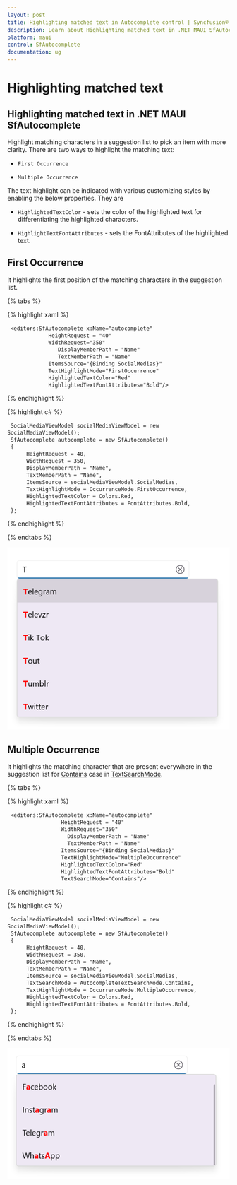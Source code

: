 ```yaml
---
layout: post
title: Highlighting matched text in Autocomplete control | Syncfusion®
description: Learn about Highlighting matched text in .NET MAUI SfAutocomplete (SfAutocomplete) control and more details.
platform: maui
control: SfAutocomplete
documentation: ug
---
```


# Highlighting matched text

## Highlighting matched text in .NET MAUI SfAutocomplete

Highlight matching characters in a suggestion list to pick an item with more clarity. There are two ways to highlight the matching text:

*   `First Occurrence`

*   `Multiple Occurrence`

The text highlight can be indicated with various customizing styles by enabling the below properties. They are

*   `HighlightedTextColor` - sets the color of the highlighted text for differentiating the highlighted characters.

*   `HighlightTextFontAttributes` - sets the FontAttributes of the highlighted text.

## First Occurrence

It highlights the first position of the matching characters in the suggestion list.

{% tabs %}

{% highlight xaml %}

     <editors:SfAutocomplete x:Name="autocomplete"
			     HeightRequest = "40"
			     WidthRequest="350"
                    DisplayMemberPath = "Name"
                    TextMemberPath = "Name"
			     ItemsSource="{Binding SocialMedias}"
			     TextHighlightMode="FirstOccurrence"
			     HighlightedTextColor="Red"
			     HighlightedTextFontAttributes="Bold"/>

{% endhighlight %}

{% highlight c# %}

     SocialMediaViewModel socialMediaViewModel = new SocialMediaViewModel();
     SfAutocomplete autocomplete = new SfAutocomplete() 
     {
          HeightRequest = 40,
          WidthRequest = 350,
          DisplayMemberPath = "Name",
          TextMemberPath = "Name",
          ItemsSource = socialMediaViewModel.SocialMedias,
          TextHighlightMode = OccurrenceMode.FirstOccurrence,
          HighlightedTextColor = Colors.Red,
          HighlightedTextFontAttributes = FontAttributes.Bold,
     };

{% endhighlight %}

{% endtabs %}

![HighlightText Image](images/HighlightingText/firstoccurrence.png)

## Multiple Occurrence

It highlights the matching character that are present everywhere in the suggestion list for [Contains](https://help.syncfusion.com/cr/maui/Syncfusion.Maui.Inputs.AutocompleteTextSearchMode.html#Syncfusion_Maui_Inputs_AutocompleteTextSearchMode_Contains) case in [TextSearchMode](https://help.syncfusion.com/cr/maui/Syncfusion.Maui.Inputs.SfAutocomplete.html#Syncfusion_Maui_Inputs_SfAutocomplete_TextSearchMode).

{% tabs %}

{% highlight xaml %}

     <editors:SfAutocomplete x:Name="autocomplete"
		             HeightRequest = "40"
		             WidthRequest="350"
                       DisplayMemberPath = "Name"
                       TextMemberPath = "Name"
		             ItemsSource="{Binding SocialMedias}"
		             TextHighlightMode="MultipleOccurrence"
		             HighlightedTextColor="Red"
		             HighlightedTextFontAttributes="Bold"
		             TextSearchMode="Contains"/>

{% endhighlight %}

{% highlight c# %}

     SocialMediaViewModel socialMediaViewModel = new SocialMediaViewModel();
     SfAutocomplete autocomplete = new SfAutocomplete() 
     {
          HeightRequest = 40,
          WidthRequest = 350,
          DisplayMemberPath = "Name",
          TextMemberPath = "Name",
          ItemsSource = socialMediaViewModel.SocialMedias,
          TextSearchMode = AutocompleteTextSearchMode.Contains,
          TextHighlightMode = OccurrenceMode.MultipleOccurrence,
          HighlightedTextColor = Colors.Red,
          HighlightedTextFontAttributes = FontAttributes.Bold,
     };

{% endhighlight %}

{% endtabs %}

![HighlightText Image](images/HighlightingText/multipleoccurrence.png)